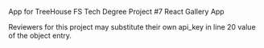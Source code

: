 App for TreeHouse FS Tech Degree Project #7 React Gallery App

Reviewers for this project may substitute their own api_key in line 20 value of the object entry.